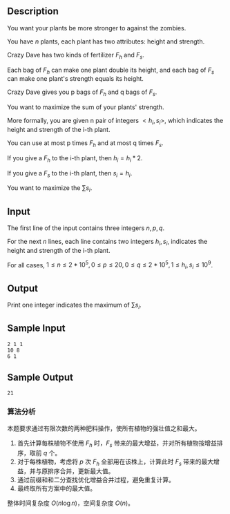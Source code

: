 ## Description

You want your plants be more stronger to against the zombies.

You have $n$ plants, each plant has two attributes: height and strength.

Crazy Dave has two kinds of fertilizer $F_h$ and $F_s$.

Each bag of $F_h$ can make one plant double its height, and each bag of $F_s$ can make one plant's strength equals its height.

Crazy Dave gives you p bags of $F_h$ and q bags of $F_s$.

You want to maximize the sum of your plants' strength.

More formally, you are given n pair of integers $<h_i, s_i>$, which indicates the height and strength of the i-th plant.

You can use at most p times $F_h$ and at most q times $F_s$.

If you give a $F_h$ to the i-th plant, then $h_i = h_i * 2$.

If you give a $F_s$ to the i-th plant, then $s_i = h_i$.

You want to maximize the $\sum s_i$.

## Input

The first line of the input contains three integers $n,p,q$.

For the next $n$ lines, each line contains two integers $h_i, s_i$, indicates the height and strength of the i-th plant.

For all cases, $1 ≤ n ≤ 2*10^5,0 ≤ p ≤ 20,0 ≤ q ≤ 2*10^5, 1\leq h_i,s_i \leq 10^9$.

## Output

Print one integer indicates the maximum of $\sum s_i$.

## Sample Input

``` log
2 1 1
10 8
6 1
```

## Sample Output

``` log
21
```

### 算法分析

本题要求通过有限次数的两种肥料操作，使所有植物的强壮值之和最大。

1. 首先计算每株植物不使用 $F_h$ 时，$F_s$ 带来的最大增益，并对所有植物按增益排序，取前 $q$ 个。
2. 对于每株植物，考虑将 $p$ 次 $F_h$ 全部用在该株上，计算此时 $F_s$ 带来的最大增益，并与原排序合并，更新最大值。
3. 通过前缀和和二分查找优化增益合并过程，避免重复计算。
4. 最终取所有方案中的最大值。

整体时间复杂度 $O(n \log n)$，空间复杂度 $O(n)$。
